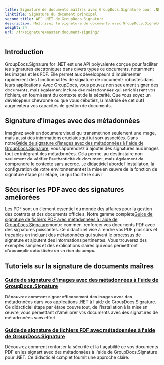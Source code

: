 ```yaml
---
title: Signature de documents maîtres avec GroupDocs.Signature pour .NET
linktitle: Signature du document principal
second_title: API .NET de GroupDocs.Signature
description: Maîtrisez la signature de documents avec GroupDocs.Signature pour .NET grâce à nos tutoriels détaillés. Signez des images et des PDF avec des métadonnées sans effort.
weight: 24
url: /fr/signature/master-document-signing/
---
```

## Introduction

GroupDocs.Signature for .NET est une API polyvalente conçue pour faciliter les signatures électroniques dans divers types de documents, notamment les images et les PDF. Elle permet aux développeurs d'implémenter rapidement des fonctionnalités de signature de documents robustes dans leurs applications. Avec GroupDocs, vous pouvez non seulement signer des documents, mais également inclure des métadonnées qui enrichissent vos fichiers, en fournissant du contexte et de la sécurité. Que vous soyez un développeur chevronné ou que vous débutiez, la maîtrise de cet outil augmentera vos capacités de gestion de documents.

## Signature d'images avec des métadonnées  
Imaginez avoir un document visuel qui transmet non seulement une image, mais aussi des informations cruciales qui lui sont associées. Dans notre[Guide de signature d'images avec des métadonnées à l'aide de GroupDocs.Signature](./signing-images-with-metadata/), vous apprendrez à ajouter des signatures aux images tout en intégrant des métadonnées. Cela permet au destinataire non seulement de vérifier l'authenticité du document, mais également de comprendre le contexte sans accroc. Le didacticiel aborde l'installation, la configuration de votre environnement et la mise en œuvre de la fonction de signature étape par étape, ce qui facilite le suivi.

## Sécuriser les PDF avec des signatures améliorées  
 Les PDF sont un élément essentiel du monde des affaires pour la gestion des contrats et des documents officiels. Notre gamme complète[Guide de signature de fichiers PDF avec métadonnées à l'aide de GroupDocs.Signature](./signing-pdf-with-metadata/)montre comment renforcer vos documents PDF avec des signatures puissantes. Ce didacticiel vise à rendre vos PDF plus sûrs et traçables en incluant des métadonnées qui suivent le processus de signature et ajoutent des informations pertinentes. Vous trouverez des exemples simples et des explications claires qui vous permettront d'accomplir cette tâche en un rien de temps.

## Tutoriels sur la signature de documents maîtres
### [Guide de signature d'images avec des métadonnées à l'aide de GroupDocs.Signature](./signing-images-with-metadata/)
Découvrez comment signer efficacement des images avec des métadonnées dans vos applications .NET à l'aide de GroupDocs.Signature. Ce didacticiel étape par étape couvre tout, de l'installation à la mise en œuvre, vous permettant d'améliorer vos documents avec des signatures de métadonnées sans effort.
### [Guide de signature de fichiers PDF avec métadonnées à l'aide de GroupDocs.Signature](./signing-pdf-with-metadata/)
Découvrez comment renforcer la sécurité et la traçabilité de vos documents PDF en les signant avec des métadonnées à l'aide de GroupDocs.Signature pour .NET. Ce didacticiel complet fournit une approche claire.